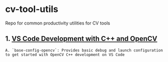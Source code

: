 # cv-tool-utils
Repo for common productivity utilities for CV tools 

## 1. [VS Code Development with C++ and OpenCV](vscode-opencv-dev-config)
    A. `base-config-opencv`: Provides basic debug and launch configuration to get started with OpenCV C++ development on VS Code

